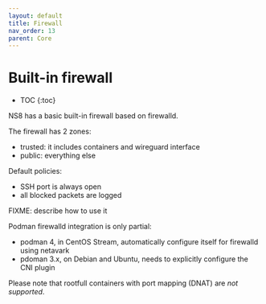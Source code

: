```yaml
---
layout: default
title: Firewall
nav_order: 13
parent: Core
---
```


# Built-in firewall

* TOC
{:toc}

NS8 has a basic built-in firewall based on firewalld.

The firewall has 2 zones:
- trusted: it includes containers and wireguard interface
- public: everything else

Default policies:
- SSH port is always open
- all blocked packets are logged

FIXME: describe how to use it


Podman firewalld integration is only partial:
- podman 4, in CentOS Stream, automatically configure itself for firewalld using netavark
- pdoman 3.x, on Debian and Ubuntu, needs to explicitly configure the CNI plugin

Please note that rootfull containers with port mapping (DNAT) are *not supported*.
